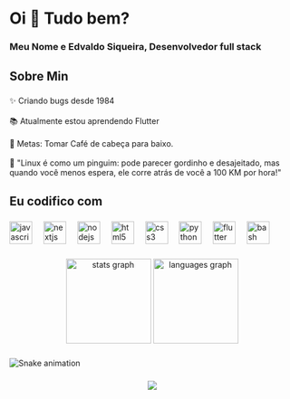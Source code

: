 <h1 align="left">Oi 👋 Tudo bem?</h1>

###

<h3 align="left">Meu Nome e Edvaldo Siqueira, Desenvolvedor full stack</h3>

###

<h2 align="left">Sobre Min</h2>

###

<p align="left">✨ Criando bugs desde 1984<br><br>📚 Atualmente estou aprendendo Flutter<br><br>🎯 Metas: Tomar Café de cabeça para baixo.<br><br>🎲 "Linux é como um pinguim: pode parecer gordinho e desajeitado, mas quando você menos espera, ele corre atrás de você a 100 KM por hora!"</p>

###

<h2 align="left">Eu codifico com</h2>

###

<div align="left">
  <img src="https://cdn.jsdelivr.net/gh/devicons/devicon/icons/javascript/javascript-original.svg" height="40" alt="javascript logo"  />
  <img width="12" />
  <img src="https://cdn.jsdelivr.net/gh/devicons/devicon/icons/nextjs/nextjs-original.svg" height="40" alt="nextjs logo"  />
  <img width="12" />
  <img src="https://cdn.jsdelivr.net/gh/devicons/devicon/icons/nodejs/nodejs-original.svg" height="40" alt="nodejs logo"  />
  <img width="12" />
  <img src="https://cdn.jsdelivr.net/gh/devicons/devicon/icons/html5/html5-original.svg" height="40" alt="html5 logo"  />
  <img width="12" />
  <img src="https://cdn.jsdelivr.net/gh/devicons/devicon/icons/css3/css3-original.svg" height="40" alt="css3 logo"  />
  <img width="12" />
  <img src="https://cdn.jsdelivr.net/gh/devicons/devicon/icons/python/python-original.svg" height="40" alt="python logo"  />
  <img width="12" />
  <img src="https://cdn.jsdelivr.net/gh/devicons/devicon/icons/flutter/flutter-original.svg" height="40" alt="flutter logo"  />
  <img width="12" />
  <img src="https://cdn.jsdelivr.net/gh/devicons/devicon/icons/bash/bash-original.svg" height="40" alt="bash logo"  />
</div>

###

<div align="center">
  <img src="https://github-readme-stats.vercel.app/api?username=edvaldo-siqueira&hide_title=false&hide_rank=false&show_icons=true&include_all_commits=true&count_private=true&disable_animations=false&theme=dracula&locale=en&hide_border=false&order=1" height="150" alt="stats graph"  />
  <img src="https://github-readme-stats.vercel.app/api/top-langs?username=edvaldo-siqueira&locale=en&hide_title=false&layout=compact&card_width=320&langs_count=5&theme=dracula&hide_border=false&order=2" height="150" alt="languages graph"  />
</div>

###

<img src="https://raw.githubusercontent.com/edvaldo-siqueira/edvaldo-siqueira/output/snake.svg" alt="Snake animation" />

###

<div align="center">
  <img src="https://profile-counter.glitch.me/edvaldo-siqueira/count.svg?"  />
</div>

###
